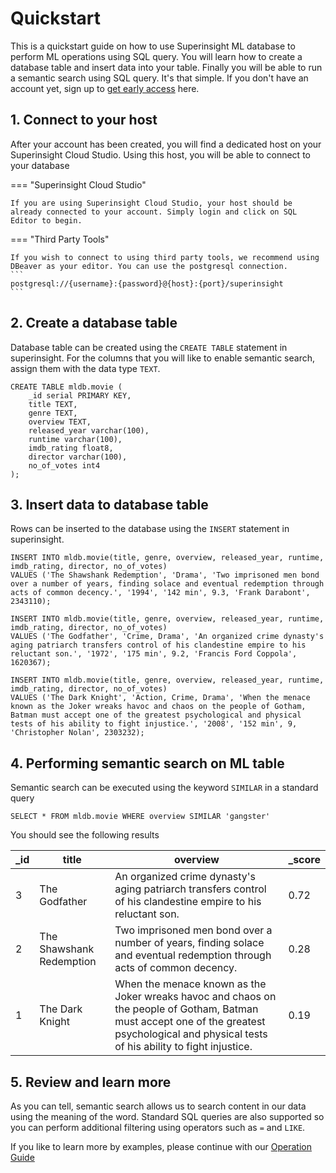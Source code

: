 # Quickstart
This is a quickstart guide on how to use Superinsight ML database to perform ML operations using SQL query.
You will learn how to create a database table and insert data into your table.
Finally you will be able to run a semantic search using SQL query. It's that simple.
If you don't have an account yet, sign up to [get early access](https://www.superinsight.ai/request-a-demo) here.


## 1. Connect to your host
After your account has been created, you will find a dedicated host on your Superinsight Cloud Studio.
Using this host, you will be able to connect to your database

=== "Superinsight Cloud Studio"

    If you are using Superinsight Cloud Studio, your host should be already connected to your account. Simply login and click on SQL Editor to begin.

=== "Third Party Tools"

    If you wish to connect to using third party tools, we recommend using DBeaver as your editor. You can use the postgresql connection.
    ```
    postgresql://{username}:{password}@{host}:{port}/superinsight
    ```

## 2. Create a database table

Database table can be created using the `CREATE TABLE` statement in superinsight. For the columns that you will like to enable semantic search, assign them with the data type `TEXT`.
```
CREATE TABLE mldb.movie (
	_id serial PRIMARY KEY,
	title TEXT,
    genre TEXT,
	overview TEXT,
	released_year varchar(100),
	runtime varchar(100),
	imdb_rating float8,
	director varchar(100),
	no_of_votes int4
);
```

## 3. Insert data to database table 

Rows can be inserted to the database using the `INSERT` statement in superinsight.
```
INSERT INTO mldb.movie(title, genre, overview, released_year, runtime, imdb_rating, director, no_of_votes)
VALUES ('The Shawshank Redemption', 'Drama', 'Two imprisoned men bond over a number of years, finding solace and eventual redemption through acts of common decency.', '1994', '142 min', 9.3, 'Frank Darabont', 2343110);

INSERT INTO mldb.movie(title, genre, overview, released_year, runtime, imdb_rating, director, no_of_votes)
VALUES ('The Godfather', 'Crime, Drama', 'An organized crime dynasty's aging patriarch transfers control of his clandestine empire to his reluctant son.', '1972', '175 min', 9.2, 'Francis Ford Coppola', 1620367);

INSERT INTO mldb.movie(title, genre, overview, released_year, runtime, imdb_rating, director, no_of_votes)
VALUES ('The Dark Knight', 'Action, Crime, Drama', 'When the menace known as the Joker wreaks havoc and chaos on the people of Gotham, Batman must accept one of the greatest psychological and physical tests of his ability to fight injustice.', '2008', '152 min', 9, 'Christopher Nolan', 2303232);

```

## 4. Performing semantic search on ML table

Semantic search can be executed using the keyword `SIMILAR` in a standard query
```
SELECT * FROM mldb.movie WHERE overview SIMILAR 'gangster'
```

You should see the following results

| _id           | title                     | overview                                                                 | _score    |
| -----------   | -----------               | -----------------------------------------------                          | --------- |
| 3             | The Godfather             | An organized crime dynasty's aging patriarch transfers control of his clandestine empire to his reluctant son. | 0.72      | 
| 2             | The Shawshank Redemption  | Two imprisoned men bond over a number of years, finding solace and eventual redemption through acts of common decency. | 0.28      |
| 1             | The Dark Knight           | When the menace known as the Joker wreaks havoc and chaos on the people of Gotham, Batman must accept one of the greatest psychological and physical tests of his ability to fight injustice. | 0.19      |


## 5. Review and learn more

As you can tell, semantic search allows us to search content in our data using the meaning of the word. Standard SQL queries are also supported so you can perform additional filtering using operators such as `=` and `LIKE`.

If you like to learn more by examples, please continue with our [Operation Guide](/operations) 